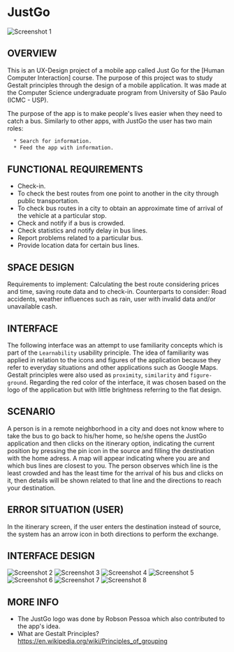 # JustGo

![Screenshot 1](img/logo-justgo-2.png)

OVERVIEW
--------------------------------------------------
This is an UX-Design project of a mobile app called Just Go for the [Human Computer Interaction] course. The purpose of this project was to study Gestalt principles through the design of a mobile application.  It was made at the Computer Science undergraduate program from University of São Paulo (ICMC - USP).

The purpose of the app is to make people's lives easier when they need to catch a bus.
Similarly to other apps, with JustGo the user has two main roles:

```bash
  * Search for information.
  * Feed the app with information.
```

FUNCTIONAL REQUIREMENTS
--------------------------------------------------
 * Check-in.
 * To check the best routes from one point to another in the city through public transportation.
 * To check bus routes in a city to obtain an approximate time of arrival of the vehicle at a particular stop.
 * Check and notify if a bus is crowded.
 * Check statistics and notify delay in bus lines.
 * Report problems related to a particular bus.
 * Provide location data for certain bus lines.

SPACE DESIGN
--------------------------------------------------
Requirements to implement: Calculating the best route considering prices and time, saving route data and to check-in.
Counterparts to consider: Road accidents, weather influences such as rain, user with invalid data and/or unavailable cash.

INTERFACE
--------------------------------------------------
The following interface was an attempt to use familiarity concepts which is part of the `Learnability` usability principle. The idea of familiarity was applied in relation to the icons and figures of the application because they refer to everyday situations and other applications such as Google Maps. Gestalt principles were also used as `proximity`, `similarity` and `figure-ground`. Regarding the red color of the interface, it was chosen based on the logo of the application but with little brightness referring to the flat design.

SCENARIO
--------------------------------------------------
A person is in a remote neighborhood in a city and does not know where to take the bus to go back to his/her home, so he/she opens the JustGo application and then clicks on the itinerary option, indicating the current position by pressing the pin icon in the source and filling the destination with the home adress. A map will appear indicating where you are and which bus lines are closest to you. The person observes which line is the least crowded and has the least time for the arrival of his bus and clicks on it, then details will be shown related to that line and the directions to reach your destination.

ERROR SITUATION (USER)
--------------------------------------------------
In the itinerary screen, if the user enters the destination instead of source, the system has an arrow icon in both directions to perform the exchange.

INTERFACE DESIGN
--------------------------------------------------
![Screenshot 2](img/Tela%20Inicial.png)
![Screenshot 3](img/Tela%20Inicial%20-%20Primeiro%20Acesso.png)
![Screenshot 4](img/Menu.png)
![Screenshot 5](img/Reportar.png)
![Screenshot 6](img/Itinerário%20-%20Busca.png)
![Screenshot 7](img/Itinerário%20-%20Linhas.png)
![Screenshot 8](img/Itinerário%20-%20Detalhes%20da%20linha.png)

MORE INFO
--------------------------------------------------
* The JustGo logo was done by Robson Pessoa which also contributed to the app's idea.
* What are Gestalt Principles? <https://en.wikipedia.org/wiki/Principles_of_grouping>

